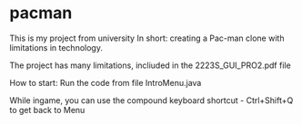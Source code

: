 # pacman

This is my project from university
In short: creating a Pac-man clone with limitations in technology.

The project has many limitations, incliuded in the 2223S_GUI_PRO2.pdf file

How to start: Run the code from file IntroMenu.java

While ingame, you can use the compound keyboard shortcut - Ctrl+Shift+Q to get back to Menu
